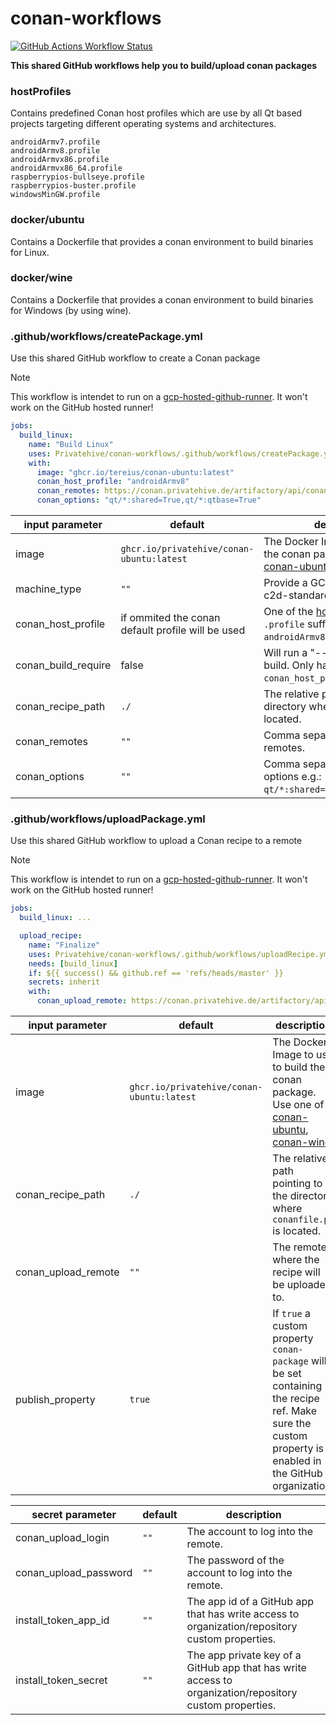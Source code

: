 # conan-workflows

[![GitHub Actions Workflow Status](https://img.shields.io/github/actions/workflow/status/Privatehive/conan-workflows/main.yml?branch=master&style=flat&logo=github&label=Docker+build)](https://github.com/Privatehive/conan-workflows/actions?query=branch%3Amaster)

**This shared GitHub workflows help you to build/upload conan packages**

### hostProfiles

Contains predefined Conan host profiles which are use by all Qt based projects targeting different operating systems and architectures.
```
androidArmv7.profile
androidArmv8.profile
androidArmvx86.profile
androidArmvx86_64.profile
raspberrypios-bullseye.profile
raspberrypios-buster.profile
windowsMinGW.profile
```

### docker/ubuntu

Contains a Dockerfile that provides a conan environment to build binaries for Linux.

### docker/wine

Contains a Dockerfile that provides a conan environment to build binaries for Windows (by using wine).

### .github/workflows/createPackage.yml

Use this shared GitHub workflow to create a Conan package

> [!NOTE]
> This workflow is intendet to run on a [gcp-hosted-github-runner](https://github.com/Privatehive/gcp-hosted-github-runner). It won't work on the GitHub hosted runner!

``` yml
jobs:
  build_linux:
    name: "Build Linux"
    uses: Privatehive/conan-workflows/.github/workflows/createPackage.yml@master
    with:
      image: "ghcr.io/tereius/conan-ubuntu:latest"
      conan_host_profile: "androidArmv8"
      conan_remotes: https://conan.privatehive.de/artifactory/api/conan/public-conan
      conan_options: "qt/*:shared=True,qt/*:qtbase=True"
```

| input parameter     | default                                           | description                                                                                                                |
| ------------------- | ------------------------------------------------- | -------------------------------------------------------------------------------------------------------------------------- |
| image               | `ghcr.io/privatehive/conan-ubuntu:latest`         | The Docker Image to use to build the conan package. Use one of [conan-ubuntu](#docker/ubuntu), [conan-wine](#docker/wine). |
| machine_type        | `""`                                              | Provide a GCE machine type e.g. c2d-standard-8                                                                             |
| conan_host_profile  | if ommited the conan default profile will be used | One of the [hostProfiles](#hostProfiles) (omit the `.profile` suffix - e.g. `androidArmv8`).                               |
| conan_build_require | false                                             | Will run a "--build-require" build. Only has an effect if `conan_host_profile` is provided.                                |
| conan_recipe_path   | `./`                                              | The relative path pointing to the directory where `conanfile.py` is located.                                               |
| conan_remotes       | `""`                                              | Comma separated list of conan remotes.                                                                                     |
| conan_options       | `""`                                              | Comma separated list of conan options e.g.: `qt/*:shared=True,qt/*:GUI=True`.                                              |

### .github/workflows/uploadPackage.yml

Use this shared GitHub workflow to upload a Conan recipe to a remote

> [!NOTE]
> This workflow is intendet to run on a [gcp-hosted-github-runner](https://github.com/Privatehive/gcp-hosted-github-runner). It won't work on the GitHub hosted runner!

``` yml
jobs:
  build_linux: ...

  upload_recipe:
    name: "Finalize"
    uses: Privatehive/conan-workflows/.github/workflows/uploadRecipe.yml@master
    needs: [build_linux]
    if: ${{ success() && github.ref == 'refs/heads/master' }}
    secrets: inherit
    with:
      conan_upload_remote: https://conan.privatehive.de/artifactory/api/conan/public-conan
```

| input parameter     | default                                   | description                                                                                                                                                                                                                          |
| ------------------- | ----------------------------------------- | ------------------------------------------------------------------------------------------------------------------------------------------------------------------------------------------------------------------------------------ |
| image               | `ghcr.io/privatehive/conan-ubuntu:latest` | The Docker Image to use to build the conan package. Use one of [conan-ubuntu](#docker/ubuntu), [conan-wine](#docker/wine).                                                                                                           |
| conan_recipe_path   | `./`                                      | The relative path pointing to the directory where `conanfile.py` is located.                                                                                                                                                         |
| conan_upload_remote | `""`                                      | The remote where the recipe will be uploaded to.                                                                                                                                                                                     |
| publish_property    | `true`                                    | If `true` a custom property `conan-package` will be set containing the recipe ref. Make sure the custom property is enabled in the GitHub organization.                                                                              |

| secret parameter      | default | description                                                                                             |
| --------------------- | ------- | ------------------------------------------------------------------------------------------------------- |
| conan_upload_login    | `""`    | The account to log into the remote.                                                                     |
| conan_upload_password | `""`    | The password of the account to log into the remote.                                                     |
| install_token_app_id  | `""`    | The app id of a GitHub app that has write access to organization/repository custom properties.          |
| install_token_secret  | `""`    | The app private key of a GitHub app that has write access to organization/repository custom properties. |


